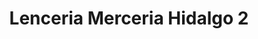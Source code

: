 ---
title: "Lenceria Merceria Hidalgo 2"
url: /torrent/lenceria-merceria-hidalgo-2/
shop: Kleidung
---